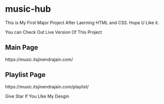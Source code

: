 # music-hub
This is My First Major Project After Laerning HTML and CSS. Hope U Like it.

You can Check Out Live Version Of This Project<br>
<h2>Main Page</h2>
https://music.itsjinendrajain.com/
<h2>Playlist Page</h2>
https://music.itsjinendrajain.com/playlist/

Give Star If You LIke My Desgin
